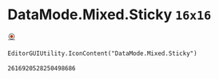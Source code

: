 # DataMode.Mixed.Sticky `16x16`
<img src="/img/DataMode.Mixed.Sticky.png" width=16 height=16>

``` CSharp
EditorGUIUtility.IconContent("DataMode.Mixed.Sticky")
```
```
2616920528250498686
```
